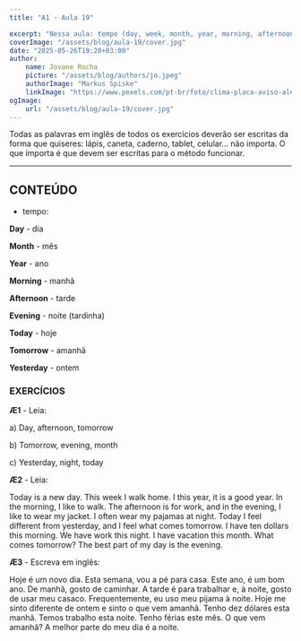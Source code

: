 ```yaml
---
title: "A1 - Aula 19"

excerpt: "Nessa aula: tempo (day, week, month, year, morning, afternoon, evening, night, today, tomorrow, yesterday)."
coverImage: "/assets/blog/aula-19/cover.jpg"
date: "2025-05-26T19:20+03:00"
author:
    name: Jovane Rocha
    picture: "/assets/blog/authors/jo.jpeg"
    authorImage: "Markus Spiske"
    linkImage: "https://www.pexels.com/pt-br/foto/clima-placa-aviso-alerta-2990644/"
ogImage:
    url: "/assets/blog/aula-19/cover.jpg"
---
```


Todas as palavras em inglês de todos os exercícios deverão ser escritas da forma que quiseres:
lápis, caneta, caderno, tablet, celular... não importa. O que importa é
que devem ser escritas para o método funcionar.

---

## CONTEÚDO

- tempo:

**Day** - dia

**Month** - mês

**Year** - ano

**Morning** - manhã

**Afternoon** - tarde

**Evening** - noite (tardinha)

**Today** - hoje

**Tomorrow** - amanhã

**Yesterday** - ontem

### EXERCÍCIOS

**Æ1** - Leia:

a) Day, afternoon, tomorrow

b) Tomorrow, evening, month

c) Yesterday, night, today

**Æ2** - Leia:

Today is a new day. This week I walk home. I this year, it is a good year. In the morning, I like to walk. The afternoon is for work, and in the evening, I like to wear my jacket. I often wear my pajamas at night. Today I feel different from yesterday, and I feel what comes tomorrow. I have ten dollars this morning. We have work this night. I have vacation this month. What comes tomorrow? The best part of my day is the evening.

**Æ3** - Escreva em inglês:

Hoje é um novo dia. Esta semana, vou a pé para casa. Este ano, é um bom ano. De manhã, gosto de caminhar. A tarde é para trabalhar e, à noite, gosto de usar meu casaco. Frequentemente, eu uso meu pijama à noite. Hoje me sinto diferente de ontem e sinto o que vem amanhã. Tenho dez dólares esta manhã. Temos trabalho esta noite. Tenho férias este mês. O que vem amanhã? A melhor parte do meu dia é a noite.
